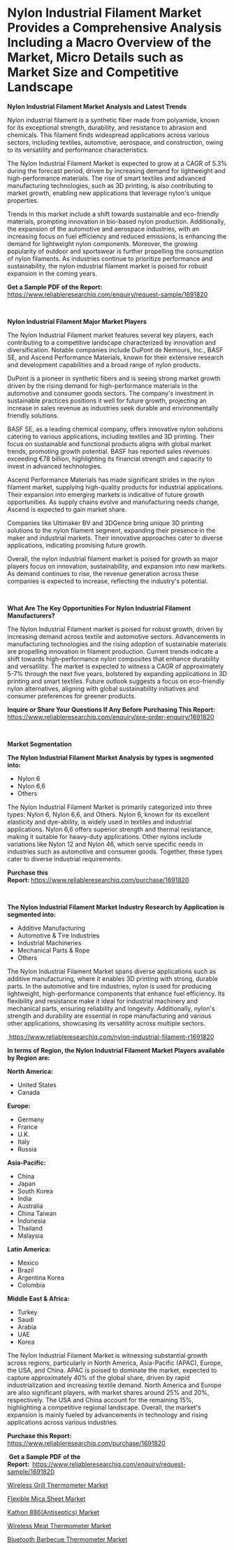 <p><h1>Nylon Industrial Filament Market Provides a Comprehensive Analysis Including a Macro Overview of the Market, Micro Details such as Market Size and Competitive Landscape</h1></p><p><strong>Nylon Industrial Filament Market Analysis and Latest Trends</strong></p>
<p><p>Nylon industrial filament is a synthetic fiber made from polyamide, known for its exceptional strength, durability, and resistance to abrasion and chemicals. This filament finds widespread applications across various sectors, including textiles, automotive, aerospace, and construction, owing to its versatility and performance characteristics. </p><p>The Nylon Industrial Filament Market is expected to grow at a CAGR of 5.3% during the forecast period, driven by increasing demand for lightweight and high-performance materials. The rise of smart textiles and advanced manufacturing technologies, such as 3D printing, is also contributing to market growth, enabling new applications that leverage nylon's unique properties. </p><p>Trends in this market include a shift towards sustainable and eco-friendly materials, prompting innovation in bio-based nylon production. Additionally, the expansion of the automotive and aerospace industries, with an increasing focus on fuel efficiency and reduced emissions, is enhancing the demand for lightweight nylon components. Moreover, the growing popularity of outdoor and sportswear is further propelling the consumption of nylon filaments. As industries continue to prioritize performance and sustainability, the nylon industrial filament market is poised for robust expansion in the coming years.</p></p>
<p><strong>Get a Sample PDF of the Report:&nbsp;</strong> <a href="https://www.reliableresearchiq.com/enquiry/request-sample/1691820?utm_campaign=1776&utm_medium=2&utm_source=Github&utm_content=ia&utm_term=18102024&utm_id=nylon-industrial-filament">https://www.reliableresearchiq.com/enquiry/request-sample/1691820</a></p>
<p>&nbsp;</p>
<p><strong>Nylon Industrial Filament Major Market Players</strong></p>
<p><p>The Nylon Industrial Filament market features several key players, each contributing to a competitive landscape characterized by innovation and diversification. Notable companies include DuPont de Nemours, Inc., BASF SE, and Ascend Performance Materials, known for their extensive research and development capabilities and a broad range of nylon products.</p><p>DuPont is a pioneer in synthetic fibers and is seeing strong market growth driven by the rising demand for high-performance materials in the automotive and consumer goods sectors. The company's investment in sustainable practices positions it well for future growth, projecting an increase in sales revenue as industries seek durable and environmentally friendly solutions.</p><p>BASF SE, as a leading chemical company, offers innovative nylon solutions catering to various applications, including textiles and 3D printing. Their focus on sustainable and functional products aligns with global market trends, promoting growth potential. BASF has reported sales revenues exceeding €78 billion, highlighting its financial strength and capacity to invest in advanced technologies.</p><p>Ascend Performance Materials has made significant strides in the nylon filament market, supplying high-quality products for industrial applications. Their expansion into emerging markets is indicative of future growth opportunities. As supply chains evolve and manufacturing needs change, Ascend is expected to gain market share.</p><p>Companies like Ultimaker BV and 3DGence bring unique 3D printing solutions to the nylon filament segment, expanding their presence in the maker and industrial markets. Their innovative approaches cater to diverse applications, indicating promising future growth.</p><p>Overall, the nylon industrial filament market is poised for growth as major players focus on innovation, sustainability, and expansion into new markets. As demand continues to rise, the revenue generation across these companies is expected to increase, reflecting the industry's potential.</p></p>
<p>&nbsp;</p>
<p><strong>What Are The Key Opportunities For Nylon Industrial Filament Manufacturers?</strong></p>
<p><p>The Nylon Industrial Filament market is poised for robust growth, driven by increasing demand across textile and automotive sectors. Advancements in manufacturing technologies and the rising adoption of sustainable materials are propelling innovation in filament production. Current trends indicate a shift towards high-performance nylon composites that enhance durability and versatility. The market is expected to witness a CAGR of approximately 5-7% through the next five years, bolstered by expanding applications in 3D printing and smart textiles. Future outlook suggests a focus on eco-friendly nylon alternatives, aligning with global sustainability initiatives and consumer preferences for greener products.</p></p>
<p><strong>Inquire or Share Your Questions If Any Before Purchasing This Report:</strong> <a href="https://www.reliableresearchiq.com/enquiry/pre-order-enquiry/1691820?utm_campaign=1776&utm_medium=2&utm_source=Github&utm_content=ia&utm_term=18102024&utm_id=nylon-industrial-filament">https://www.reliableresearchiq.com/enquiry/pre-order-enquiry/1691820</a></p>
<p>&nbsp;</p>
<p><strong>Market Segmentation</strong></p>
<p><strong>The Nylon Industrial Filament Market Analysis by types is segmented into:</strong></p>
<p><ul><li>Nylon 6</li><li>Nylon 6,6</li><li>Others</li></ul></p>
<p><p>The Nylon Industrial Filament Market is primarily categorized into three types: Nylon 6, Nylon 6,6, and Others. Nylon 6, known for its excellent elasticity and dye-ability, is widely used in textiles and industrial applications. Nylon 6,6 offers superior strength and thermal resistance, making it suitable for heavy-duty applications. Other nylons include variations like Nylon 12 and Nylon 46, which serve specific needs in industries such as automotive and consumer goods. Together, these types cater to diverse industrial requirements.</p></p>
<p><strong>Purchase this Report:&nbsp;</strong><a href="https://www.reliableresearchiq.com/purchase/1691820?utm_campaign=1776&utm_medium=2&utm_source=Github&utm_content=ia&utm_term=18102024&utm_id=nylon-industrial-filament">https://www.reliableresearchiq.com/purchase/1691820</a></p>
<p>&nbsp;</p>
<p><strong>The Nylon Industrial Filament Market Industry Research by Application is segmented into:</strong></p>
<p><ul><li>Additive Manufacturing</li><li>Automotive & Tire Industries</li><li>Industrial Machineries</li><li>Mechanical Parts & Rope</li><li>Others</li></ul></p>
<p><p>The Nylon Industrial Filament Market spans diverse applications such as additive manufacturing, where it enables 3D printing with strong, durable parts. In the automotive and tire industries, nylon is used for producing lightweight, high-performance components that enhance fuel efficiency. Its flexibility and resistance make it ideal for industrial machinery and mechanical parts, ensuring reliability and longevity. Additionally, nylon's strength and durability are essential in rope manufacturing and various other applications, showcasing its versatility across multiple sectors.</p></p>
<p><a href="https://www.reliableresearchiq.com/nylon-industrial-filament-r1691820?utm_campaign=1776&utm_medium=2&utm_source=Github&utm_content=ia&utm_term=18102024&utm_id=nylon-industrial-filament">&nbsp;https://www.reliableresearchiq.com/nylon-industrial-filament-r1691820</a></p>
<p><strong>In terms of Region, the Nylon Industrial Filament Market Players available by Region are:</strong></p>
<p>
    <p> <strong> North America: </strong>
        <ul>
            <li>United States</li>
            <li>Canada</li>
        </ul>
        </p> 
    <p> <strong> Europe: </strong>
        <ul>
            <li>Germany</li>
            <li>France</li>
            <li>U.K.</li>
            <li>Italy</li>
            <li>Russia</li>
        </ul>
        </p> 
    <p> <strong> Asia-Pacific: </strong>
        <ul>
            <li>China</li>
            <li>Japan</li>
            <li>South Korea</li>
            <li>India</li>
            <li>Australia</li>
            <li>China Taiwan</li>
            <li>Indonesia</li>
            <li>Thailand</li>
            <li>Malaysia</li>
        </ul>
        </p> 
    <p> <strong> Latin America: </strong>
        <ul>
            <li>Mexico</li>
            <li>Brazil</li>
            <li>Argentina Korea</li>
            <li>Colombia</li>
        </ul>
        </p> 
    <p> <strong> Middle East & Africa: </strong>
        <ul>
            <li>Turkey</li>
            <li>Saudi</li>
            <li>Arabia</li>
            <li>UAE</li>
            <li>Korea</li>
        </ul>
    </p>
    </p>
<p><p>The Nylon Industrial Filament Market is witnessing substantial growth across regions, particularly in North America, Asia-Pacific (APAC), Europe, the USA, and China. APAC is poised to dominate the market, expected to capture approximately 40% of the global share, driven by rapid industrialization and increasing textile demand. North America and Europe are also significant players, with market shares around 25% and 20%, respectively. The USA and China account for the remaining 15%, highlighting a competitive regional landscape. Overall, the market's expansion is mainly fueled by advancements in technology and rising applications across various industries.</p></p>
<p><strong>Purchase this Report: </strong><a href="https://www.reliableresearchiq.com/purchase/1691820?utm_campaign=1776&utm_medium=2&utm_source=Github&utm_content=ia&utm_term=18102024&utm_id=nylon-industrial-filament">https://www.reliableresearchiq.com/purchase/1691820</a></p>
<p>&nbsp;<strong>Get a Sample PDF of the Report:&nbsp;&nbsp;</strong><a href="https://www.reliableresearchiq.com/enquiry/request-sample/1691820?utm_campaign=1776&utm_medium=2&utm_source=Github&utm_content=ia&utm_term=18102024&utm_id=nylon-industrial-filament">https://www.reliableresearchiq.com/enquiry/request-sample/1691820</a></p>
<p><strong></strong></p>
<p><p><a href="https://www.linkedin.com/pulse/wireless-grill-thermometer-market-size-type-bluetoothwi-fi-product-yfigf?utm_campaign=1776&utm_medium=2&utm_source=Github&utm_content=ia&utm_term=18102024&utm_id=nylon-industrial-filament">Wireless Grill Thermometer Market</a></p><p><a href="https://www.linkedin.com/pulse/global-flexible-mica-sheet-industry-research-report-competitive-pagef?utm_campaign=1776&utm_medium=2&utm_source=Github&utm_content=ia&utm_term=18102024&utm_id=nylon-industrial-filament">Flexible Mica Sheet Market</a></p><p><a href="https://github.com/malandranz3ggo/Market-Research-Report-List-1/blob/main/kathon-886antiseptics-market.md?utm_campaign=1776&utm_medium=2&utm_source=Github&utm_content=ia&utm_term=18102024&utm_id=nylon-industrial-filament">Kathon 886(Antiseptics) Market</a></p><p><a href="https://www.linkedin.com/pulse/global-wireless-meat-thermometer-market-sector2024-2031-e4irf?utm_campaign=1776&utm_medium=2&utm_source=Github&utm_content=ia&utm_term=18102024&utm_id=nylon-industrial-filament">Wireless Meat Thermometer Market</a></p><p><a href="https://www.linkedin.com/pulse/emerging-technologies-reshaping-bluetooth-barbecue-thermometer-dtlkf?utm_campaign=1776&utm_medium=2&utm_source=Github&utm_content=ia&utm_term=18102024&utm_id=nylon-industrial-filament">Bluetooth Barbecue Thermometer Market</a></p></p>
